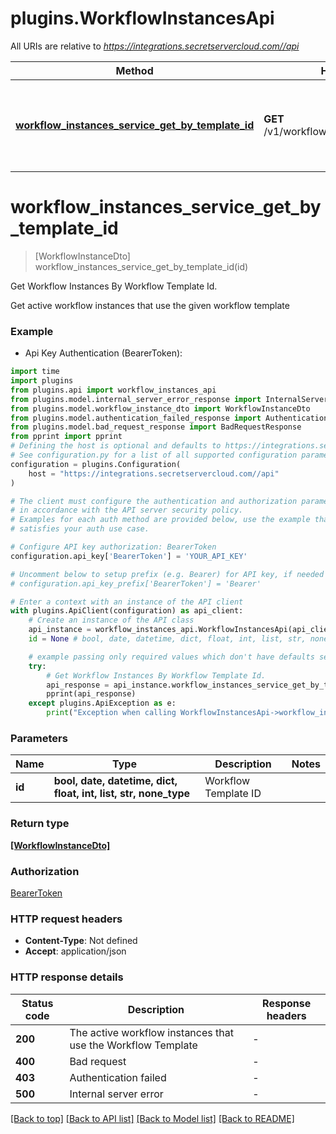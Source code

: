 # plugins.WorkflowInstancesApi

All URIs are relative to *https://integrations.secretservercloud.com//api*

Method | HTTP request | Description
------------- | ------------- | -------------
[**workflow_instances_service_get_by_template_id**](WorkflowInstancesApi.md#workflow_instances_service_get_by_template_id) | **GET** /v1/workflows/instances/template/{id} | Get Workflow Instances By Workflow Template Id.


# **workflow_instances_service_get_by_template_id**
> [WorkflowInstanceDto] workflow_instances_service_get_by_template_id(id)

Get Workflow Instances By Workflow Template Id.

Get active workflow instances that use the given workflow template

### Example

* Api Key Authentication (BearerToken):

```python
import time
import plugins
from plugins.api import workflow_instances_api
from plugins.model.internal_server_error_response import InternalServerErrorResponse
from plugins.model.workflow_instance_dto import WorkflowInstanceDto
from plugins.model.authentication_failed_response import AuthenticationFailedResponse
from plugins.model.bad_request_response import BadRequestResponse
from pprint import pprint
# Defining the host is optional and defaults to https://integrations.secretservercloud.com//api
# See configuration.py for a list of all supported configuration parameters.
configuration = plugins.Configuration(
    host = "https://integrations.secretservercloud.com//api"
)

# The client must configure the authentication and authorization parameters
# in accordance with the API server security policy.
# Examples for each auth method are provided below, use the example that
# satisfies your auth use case.

# Configure API key authorization: BearerToken
configuration.api_key['BearerToken'] = 'YOUR_API_KEY'

# Uncomment below to setup prefix (e.g. Bearer) for API key, if needed
# configuration.api_key_prefix['BearerToken'] = 'Bearer'

# Enter a context with an instance of the API client
with plugins.ApiClient(configuration) as api_client:
    # Create an instance of the API class
    api_instance = workflow_instances_api.WorkflowInstancesApi(api_client)
    id = None # bool, date, datetime, dict, float, int, list, str, none_type | Workflow Template ID

    # example passing only required values which don't have defaults set
    try:
        # Get Workflow Instances By Workflow Template Id.
        api_response = api_instance.workflow_instances_service_get_by_template_id(id)
        pprint(api_response)
    except plugins.ApiException as e:
        print("Exception when calling WorkflowInstancesApi->workflow_instances_service_get_by_template_id: %s\n" % e)
```


### Parameters

Name | Type | Description  | Notes
------------- | ------------- | ------------- | -------------
 **id** | **bool, date, datetime, dict, float, int, list, str, none_type**| Workflow Template ID |

### Return type

[**[WorkflowInstanceDto]**](WorkflowInstanceDto.md)

### Authorization

[BearerToken](../README.md#BearerToken)

### HTTP request headers

 - **Content-Type**: Not defined
 - **Accept**: application/json


### HTTP response details

| Status code | Description | Response headers |
|-------------|-------------|------------------|
**200** | The active workflow instances that use the Workflow Template |  -  |
**400** | Bad request |  -  |
**403** | Authentication failed |  -  |
**500** | Internal server error |  -  |

[[Back to top]](#) [[Back to API list]](../README.md#documentation-for-api-endpoints) [[Back to Model list]](../README.md#documentation-for-models) [[Back to README]](../README.md)

